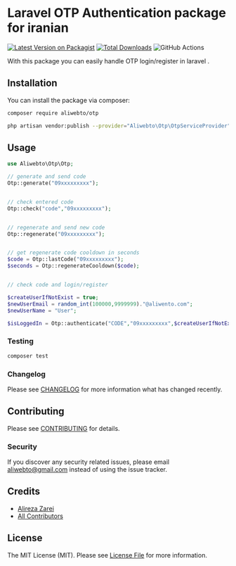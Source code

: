 # Laravel OTP Authentication package for iranian

[![Latest Version on Packagist](https://img.shields.io/packagist/v/aliwebto/otp.svg?style=flat-square)](https://packagist.org/packages/aliwebto/otp)
[![Total Downloads](https://img.shields.io/packagist/dt/aliwebto/otp.svg?style=flat-square)](https://packagist.org/packages/aliwebto/otp)
![GitHub Actions](https://github.com/aliwebto/otp/actions/workflows/main.yml/badge.svg)

With this package you can easily handle OTP login/register in laravel .
## Installation

You can install the package via composer:

```bash
composer require aliwebto/otp
```
```bash
php artisan vendor:publish --provider="Aliwebto\Otp\OtpServiceProvider"
```


## Usage
```php
use Aliwebto\Otp\Otp;

// generate and send code
Otp::generate("09xxxxxxxxx");


// check entered code
Otp::check("code","09xxxxxxxxx");


// regenerate and send new code
Otp::regenerate("09xxxxxxxxx");


// get regenerate code cooldown in seconds
$code = Otp::lastCode("09xxxxxxxxx");
$seconds = Otp::regenerateCooldown($code);


// check code and login/register

$createUserIfNotExist = true;
$newUserEmail = random_int(100000,9999999)."@aliwento.com";
$newUserName = "User";

$isLoggedIn = Otp::authenticate("CODE","09xxxxxxxxx",$createUserIfNotExist,$newUserEmail,$newUserName);


```

### Testing

```bash
composer test
```

### Changelog

Please see [CHANGELOG](CHANGELOG.md) for more information what has changed recently.

## Contributing

Please see [CONTRIBUTING](CONTRIBUTING.md) for details.

### Security

If you discover any security related issues, please email aliwebto@gmail.com instead of using the issue tracker.

## Credits

-   [Alireza Zarei](https://github.com/aliwebto)
-   [All Contributors](../../contributors)

## License

The MIT License (MIT). Please see [License File](LICENSE.md) for more information.

